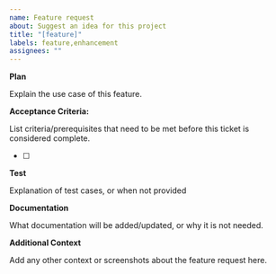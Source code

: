```yaml
---
name: Feature request
about: Suggest an idea for this project
title: "[feature]"
labels: feature,enhancement
assignees: ""
---
```


**Plan**

Explain the use case of this feature.

**Acceptance Criteria:**

List criteria/prerequisites that need to be met before this ticket is considered complete.

- [ ] 

**Test**

Explanation of test cases, or when not provided

**Documentation**

What documentation will be added/updated, or why it is not needed.

**Additional Context**

Add any other context or screenshots about the feature request here.
